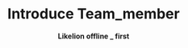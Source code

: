 <h1 align="center">
Introduce Team_member
</h1> 

<p align="center">
  <strong>Likelion offline _ first</strong><br>
</p> 

